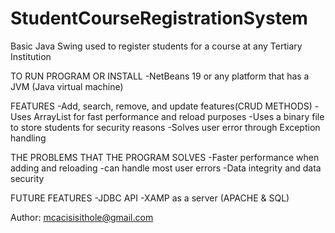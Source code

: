 # StudentCourseRegistrationSystem
Basic Java Swing used to register students for a course at any Tertiary Institution


TO RUN PROGRAM OR INSTALL
-NetBeans 19 or any platform that has a JVM (Java virtual machine)


FEATURES
-Add, search, remove, and update features(CRUD METHODS)
-Uses ArrayList for fast performance and reload purposes
-Uses a binary file to store students for security reasons 
-Solves user error through Exception handling


THE PROBLEMS THAT THE PROGRAM SOLVES
-Faster performance when adding and reloading
-can handle most user errors
-Data integrity and data security


FUTURE FEATURES
-JDBC API
-XAMP as a server (APACHE & SQL)


Author: mcacisisithole@gmail.com
